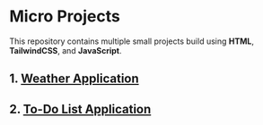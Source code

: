 # Micro Projects

This repository contains multiple small projects build using **HTML**, **TailwindCSS**, and **JavaScript**.

## 1. [Weather Application](https://weather-application-six-mauve.vercel.app/)
## 2. [To-Do List Application](https://todo-list-application-theta.vercel.app/)